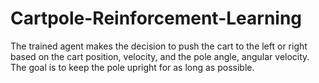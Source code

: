 # Cartpole-Reinforcement-Learning
The trained agent makes the decision to push the cart to the left or right based on the cart position, velocity, and the pole angle, angular velocity. The goal is to keep the pole upright for as long as possible. 
